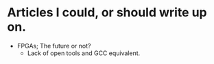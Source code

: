 # Articles I could, or should write up on.

* FPGAs; The future or not?
	- Lack of open tools and GCC equivalent.

